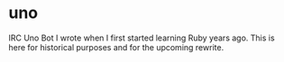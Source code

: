 # uno
IRC Uno Bot I wrote when I first started learning Ruby years ago. This is here for historical purposes and for the upcoming rewrite.

